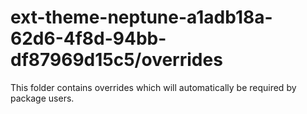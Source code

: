 # ext-theme-neptune-a1adb18a-62d6-4f8d-94bb-df87969d15c5/overrides

This folder contains overrides which will automatically be required by package users.

